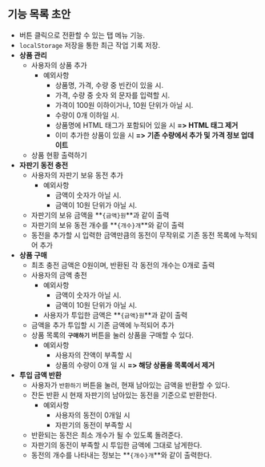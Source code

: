 ## 기능 목록 초안

* 버튼 클릭으로 전환할 수 있는 탭 메뉴 기능.
* `localStorage` 저장을 통한 최근 작업 기록 저장. 
* **상품 관리**
  * 사용자의 상품 추가
    * 예외사항
      * 상품명, 가격, 수량 중 빈칸이 있을 시.
      * 가격, 수량 중 숫자 외 문자를 입력할 시.
      * 가격이 100원 이하이거나, 10원 단위가 아닐 시.
      * 수량이 0개 이하일 시.
      * 상품명에 HTML 태그가 포함되어 있을 시 **=> HTML 태그 제거**
      * 이미 추가한 상품이 있을 시 **=> 기존 수량에서 추가 및 가격 정보 업데이트**
  * 상품 현황 출력하기
* **자판기 동전 충전**
  * 사용자의 자판기 보유 동전 추가
    * 예외사항
      * 금액이 숫자가 아닐 시.
      * 금액이 10원 단위가 아닐 시.
  * 자판기의 보유 금액을 **`{금액}원`**과 같이 출력
  * 자판기의 보유 동전 개수를 **`{개수}개`**와 같이 출력
  * 동전을 추가할 시 입력한 금액만큼의 동전이 무작위로 기존 동전 목록에 누적되어 추가
* **상품 구매**
  * 최초 충전 금액은 0원이며, 반환된 각 동전의 개수는 0개로 출력
  * 사용자의 금액 충전
    * 예외사항
      * 금액이 숫자가 아닐 시.
      * 금액이 10원 단위가 아닐 시.
    * 사용자가 투입한 금액은 **`{금액}원`**과 같이 출력
  * 금액을 추가 투입할 시 기존 금액에 누적되어 추가
  * 상품 목록의 **`구매하기`** 버튼을 눌러 상품을 구매할 수 있다.
    * 예외사항
      * 사용자의 잔액이 부족할 시
      * 상품의 수량이 0개 일 시 **=> 해당 상품을 목록에서 제거**
* **투입 금액 반환**
  * 사용자가 `반환하기` 버튼을 눌러, 현재 남아있는 금액을 반환할 수 있다.
  * 잔돈 반환 시 현재 자판기의 남아있는 동전을 기준으로 반환한다.
    * 예외사항
      * 사용자의 동전이 0개일 시
      * 자판기의 동전이 부족할 시
  * 반환되는 동전은 최소 개수가 될 수 있도록 돌려준다.
  * 자판기의 동전이 부족할 시 투입한 금액에 그대로 남게한다.
  * 동전의 개수를 나타내는 정보는 **`{개수}개`**와 같이 출력한다.

